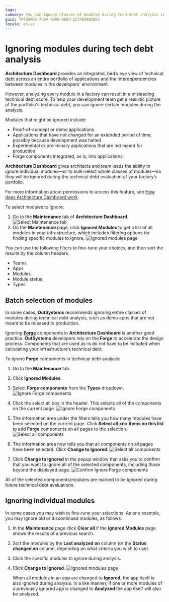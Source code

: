 ```yaml
---
tags:
summary: You can ignore classes of modules during tech-debt analysis in Architecture Dashboard.
guid: 70460AD8-7C84-4D86-9E83-2274E9802B93
locale: en-us
---
```


# Ignoring modules during tech debt analysis

**Architecture Dashboard** provides an integrated, bird’s eye view of technical debt across an entire portfolio of applications and the interdependencies between modules in the developers’ environment.

However, analyzing every module in a factory can result in a misleading technical debt score. To help your development team get a realistic picture of the portfolio's technical debt, you can ignore certain modules during the analysis.

Modules that might be ignored include:

* Proof-of-concept or demo applications
* Applications that have not changed for an extended period of time, possibly because development was halted
* Experimental or preliminary applications that are not meant for production
* Forge components integrated, as is, into applications

**Architecture Dashboard** gives architects and team leads the ability to ignore individual modules—or to bulk-select whole classes of modules—so they will be ignored during the technical debt evaluation of your factory’s portfolio.

<div class="info" markdown="1">

For more information about permissions to access this feature, see [How does Architecture Dashboard work](https://success.outsystems.com/Documentation/11/Managing_the_Applications_Lifecycle/Manage_technical_debt/How_does_Architecture_Dashboard_work#Permissions).

</div>

To select modules to ignore:

1. Go to the **Maintenance** tab of **Architecture Dashboard**.
    ![Select Maintenance tab](images/ad-autoclass-1.png)
1. On the **Maintenance** page, click **Ignored Modules** to get a list of all modules in your infrastructure, which includes filtering options for finding specific modules to ignore.
    ![Ignored modules page](images/ignored-modules-main-page-ad.png)

You can use the following filters to fine-tune your choices, and then sort the results by the column headers.

* Teams
* Apps
* Modules
* Module status
* Types


## Batch selection of modules

In some cases, **OutSystems** recommends ignoring entire classes of modules during technical debt analysis, such as demo apps that are not meant to be released to production.

Ignoring **[Forge](https://www.outsystems.com/forge/)** components in **Architecture Dashboard** is another good practice. **OutSystems** developers rely on the **Forge** to accelerate the design process. Components that are used as-is do not have to be included when calculating your infrastructure’s technical debt.

To ignore **Forge** components in technical debt analysis:

1. Go to the **Maintenance** tab.
1. Click **Ignored Modules**.
1. Select **Forge components** from the **Types** dropdown.
    ![Ignore Forge components](images/ignore-forge-components-ad.png)
1. Click the select all box in the header. 
    This selects all of the components on the current page.
    ![Ignore Forge components](images/bulk-actions-ad.png)
1. The information area under the filters tells you how many modules have been selected on the current page. Click **Select all &lt;n> items on this list** to add **Forge** components on all pages to the selection.
    ![Select all components](images/select-all-ad.png)

1. The information area now tells you that all components on all pages have been selected. Click **Change to Ignored**. 
    ![Select all components](images/change-to-ignored-ad.png)
1. Click **Change to Ignored** in the popup window that asks you to confirm that you want to ignore all of the selected components, including those beyond the displayed page.
    ![Confirm Ignore Forge components](images/bulk-actions-confirm-ad.png)

All of the selected components/modules are marked to be ignored during future technical debt evaluations.


## Ignoring individual modules

In some cases you may wish to fine-tune your selections. As one example, you may ignore old or discontinued modules, as follows:

1. In the **Maintenance** page click **Clear all** if the **Ignored Modules** page shows the results of a previous search.
1. Sort the modules by the **Last analyzed on** column (or the **Status changed on** column, depending on what criteria you wish to use).
1. Click the specific modules to ignore during analysis.
1. Click **Change to Ignored**.
    ![Ignored modules page](images/individually-ignored-modules-ad.png)

    <div class="info" markdown="1">

    When all modules in an app are changed to **Ignored**, the app itself is also ignored during analysis. In a like manner, if one or more modules of a previously ignored app is changed to **Analyzed** the app itself will also be analyzed.
    
    </div>
